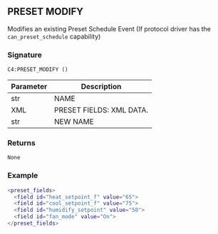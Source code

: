 ## PRESET MODIFY

Modifies an existing Preset Schedule Event (If protocol driver has the `can_preset_schedule` capability)


### Signature

`C4:PRESET_MODIFY ()`


| Parameter | Description |
| --- | --- |
| str | NAME |
| XML | PRESET FIELDS:  XML DATA. |
| str | NEW NAME |

### Returns

`None`


### Example

```lua
<preset_fields>
  <field id="heat_setpoint_f" value="65">
  <field id="cool_setpoint_f" value="75">
  <field id="humidify_setpoint" value="50">
  <field id="fan_mode" value="On">
</preset_fields>
```





